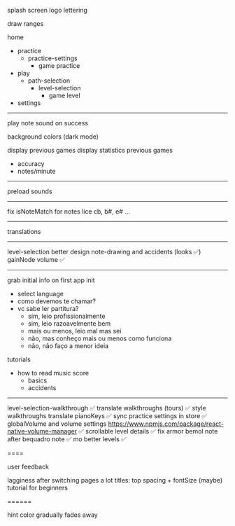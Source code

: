 splash screen
logo
lettering

draw ranges

home

-   practice
    -   practice-settings
        -   game practice
-   play
    -   path-selection
        -   level-selection
            -   game level
-   settings

---

play note sound on success

background colors (dark mode)

display previous games
display statistics previous games

-   accuracy
-   notes/minute

---

preload sounds

---

fix isNoteMatch for notes lice cb, b#, e# ...

---

translations

---

level-selection better design
note-drawing and accidents (looks ✅)
gainNode volume ✅

---

grab initial info on first app init

-   select language
-   como devemos te chamar?
-   vc sabe ler partitura?
    -   sim, leio profissionalmente
    -   sim, leio razoavelmente bem
    -   mais ou menos, leio mal mas sei
    -   não, mas conheço mais ou menos como funciona
    -   não, não faço a menor ideia

tutorials

-   how to read music score
    -   basics
    -   accidents

---

level-selection-walkthrough ✅
translate walkthroughs (tours) ✅
style walkthroughs
translate pianoKeys ✅
sync practice settings in store ✅
globalVolume and volume settings https://www.npmjs.com/package/react-native-volume-manager ✅
scrollable level details ✅
fix armor bemol note after bequadro note ✅
mo better levels ✅

====

user feedback

lagginess after switching pages a lot
titles: top spacing + fontSize (maybe)
tutorial for beginners

======

hint color gradually fades away
